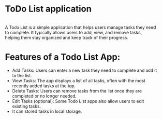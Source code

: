 # ToDo List application
<br>
A Todo List is a simple application that helps users manage tasks they need to complete. It typically allows users to add, view, and remove tasks, helping them stay organized and keep track of their progress.

<h1>Features of a Todo List App:</h1>
<ul>
  <li>Add Tasks: Users can enter a new task they need to complete and add it to the list.</li>
  <li>View Tasks: The app displays a list of all tasks, often with the most recently added tasks at the top.</li>
  <li>Delete Tasks: Users can remove tasks from the list once they are completed or no longer needed.</li>
  <li>Edit Tasks (optional): Some Todo List apps also allow users to edit existing tasks.</li>
  <li>It can stored tasks in local storage.</li>
</ul>



